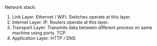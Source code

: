 Network stack:
1. Link Layer: Ethernet / WiFi. Switches operate at this layer.
2. Internet Layer: IP. Routers operate at this layer.
3. Transport Layer: Transmits data between different process on same machine using ports. TCP.
4. Application Layer: HTTP / DNS

